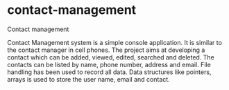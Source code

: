 # contact-management
Contact management

Contact Management system is a simple console application. It is similar to the contact manager in cell phones.
The project aims at developing a contact which can be added, viewed, edited, searched and deleted. 
The contacts can be listed by name, phone number, address and email.
File handling has been used to record all data. Data structures like pointers, arrays is used to store the user name, email and contact.  

